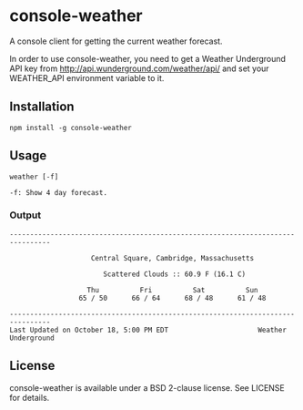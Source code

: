 console-weather
===============

A console client for getting the current weather forecast.

In order to use console-weather, you need to get a Weather Underground API key
from http://api.wunderground.com/weather/api/ and set your WEATHER_API
environment variable to it.

## Installation

    npm install -g console-weather


## Usage

    weather [-f]

    -f: Show 4 day forecast.

### Output

    --------------------------------------------------------------------------------

                        Central Square, Cambridge, Massachusetts

                           Scattered Clouds :: 60.9 F (16.1 C)

                       Thu          Fri          Sat          Sun
                     65 / 50      66 / 64      68 / 48      61 / 48

    --------------------------------------------------------------------------------
    Last Updated on October 18, 5:00 PM EDT                      Weather Underground


## License

console-weather is available under a BSD 2-clause license. See LICENSE for details.